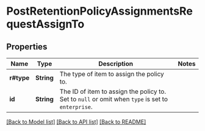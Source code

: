 # PostRetentionPolicyAssignmentsRequestAssignTo

## Properties

Name | Type | Description | Notes
------------ | ------------- | ------------- | -------------
**r#type** | **String** | The type of item to assign the policy to. | 
**id** | **String** | The ID of item to assign the policy to. Set to `null` or omit when `type` is set to `enterprise`. | 

[[Back to Model list]](../README.md#documentation-for-models) [[Back to API list]](../README.md#documentation-for-api-endpoints) [[Back to README]](../README.md)


